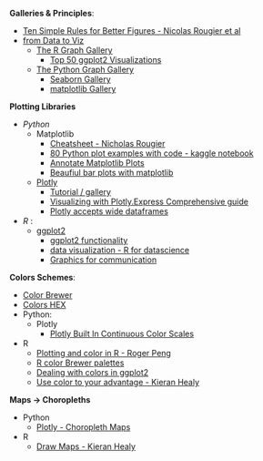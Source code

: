 **Galleries & Principles**:
  * [Ten Simple Rules for Better Figures - Nicolas Rougier et al](https://journals.plos.org/ploscompbiol/article?id=10.1371/journal.pcbi.1003833)
  * [from Data to Viz](https://www.data-to-viz.com/)
    * [The R Graph Gallery](https://www.r-graph-gallery.com/)
      * [Top 50 ggplot2 Visualizations](http://r-statistics.co/Top50-Ggplot2-Visualizations-MasterList-R-Code.html)
    * [The Python Graph Gallery](https://python-graph-gallery.com/)
      * [Seaborn Gallery](https://seaborn.pydata.org/examples/index.html)
      * [matplotlib Gallery](https://matplotlib.org/3.1.1/gallery/index.html)

**Plotting Libraries**
  * *Python*
    * Matplotlib
      * [Cheatsheet - Nicholas Rougier](https://github.com/rougier/matplotlib-cheatsheet)
      * [80 Python plot examples with code - kaggle notebook](https://www.kaggle.com/python10pm/plotting-with-python-learn-80-plots-step-by-step)
      * [Annotate Matplotlib Plots](https://jakevdp.github.io/PythonDataScienceHandbook/04.09-text-and-annotation.html)
      * [Beaufiul bar plots with matplotlib](https://scentellegher.github.io/visualization/2018/10/10/beautiful-bar-plots-matplotlib.html)
    * [Plotly](https://medium.com/plotly/introducing-plotly-express-808df010143d)
      * [Tutorial / gallery](https://plotly.com/python/plotly-express/)
      * [Visualizing with Plotly.Express Comprehensive guide](https://towardsdatascience.com/visualization-with-plotly-express-comprehensive-guide-eb5ee4b50b57)
      * [Plotly accepts wide dataframes](https://medium.com/plotly/beyond-tidy-plotly-express-now-accepts-wide-form-and-mixed-form-data-bdc3e054f891)
  * *R* :
    * [ggplot2](https://github.com/tidyverse/ggplot2)
      * [ggplot2 functionality](https://www.r-graph-gallery.com/ggplot2-package.html)
      * [data visualization - R for datascience](https://r4ds.had.co.nz/data-visualisation.html)
      * [Graphics for communication](https://r4ds.had.co.nz/graphics-for-communication.html)
   
**Colors Schemes**:
  * [Color Brewer](https://colorbrewer2.org/)
  * [Colors HEX](https://www.w3schools.com/Colors/colors_hexadecimal.asp)
  * Python:
    * Plotly
      * [Plotly Built In Continuous Color Scales](https://plotly.com/python/builtin-colorscales/)
  * R 
    * [Plotting and color in R - Roger Peng](https://bookdown.org/rdpeng/exdata/plotting-and-color-in-r.html#colors-1-2-and-3)
    * [R color Brewer palettes](https://www.r-graph-gallery.com/38-rcolorbrewers-palettes.html) 
    * [Dealing with colors in ggplot2](https://www.r-graph-gallery.com/ggplot2-color.html)
    * [Use color to your advantage - Kieran Healy](https://socviz.co/refineplots.html#use-color-to-your-advantage)    

**Maps -> Choropleths**
  * Python
    * [Plotly - Choropleth Maps](https://plotly.com/python/choropleth-maps/)
  * R
    * [Draw Maps - Kieran Healy](https://socviz.co/maps.html#maps)
